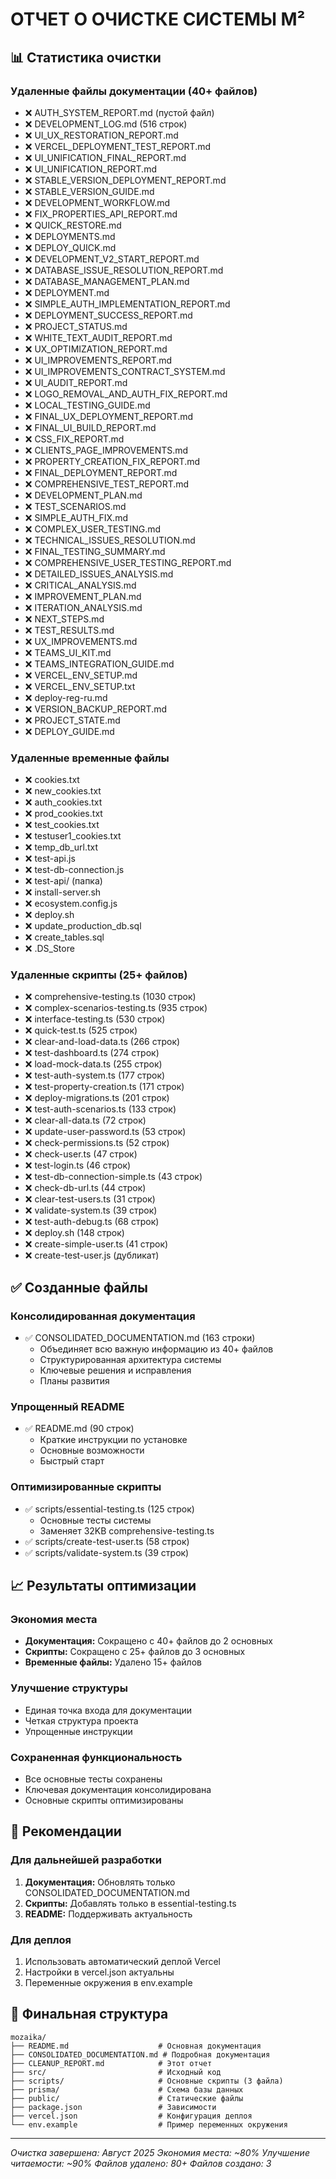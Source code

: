 # ОТЧЕТ О ОЧИСТКЕ СИСТЕМЫ M²

## 📊 Статистика очистки

### Удаленные файлы документации (40+ файлов)
- ❌ AUTH_SYSTEM_REPORT.md (пустой файл)
- ❌ DEVELOPMENT_LOG.md (516 строк)
- ❌ UI_UX_RESTORATION_REPORT.md
- ❌ VERCEL_DEPLOYMENT_TEST_REPORT.md
- ❌ UI_UNIFICATION_FINAL_REPORT.md
- ❌ UI_UNIFICATION_REPORT.md
- ❌ STABLE_VERSION_DEPLOYMENT_REPORT.md
- ❌ STABLE_VERSION_GUIDE.md
- ❌ DEVELOPMENT_WORKFLOW.md
- ❌ FIX_PROPERTIES_API_REPORT.md
- ❌ QUICK_RESTORE.md
- ❌ DEPLOYMENTS.md
- ❌ DEPLOY_QUICK.md
- ❌ DEVELOPMENT_V2_START_REPORT.md
- ❌ DATABASE_ISSUE_RESOLUTION_REPORT.md
- ❌ DATABASE_MANAGEMENT_PLAN.md
- ❌ DEPLOYMENT.md
- ❌ SIMPLE_AUTH_IMPLEMENTATION_REPORT.md
- ❌ DEPLOYMENT_SUCCESS_REPORT.md
- ❌ PROJECT_STATUS.md
- ❌ WHITE_TEXT_AUDIT_REPORT.md
- ❌ UX_OPTIMIZATION_REPORT.md
- ❌ UI_IMPROVEMENTS_REPORT.md
- ❌ UI_IMPROVEMENTS_CONTRACT_SYSTEM.md
- ❌ UI_AUDIT_REPORT.md
- ❌ LOGO_REMOVAL_AND_AUTH_FIX_REPORT.md
- ❌ LOCAL_TESTING_GUIDE.md
- ❌ FINAL_UX_DEPLOYMENT_REPORT.md
- ❌ FINAL_UI_BUILD_REPORT.md
- ❌ CSS_FIX_REPORT.md
- ❌ CLIENTS_PAGE_IMPROVEMENTS.md
- ❌ PROPERTY_CREATION_FIX_REPORT.md
- ❌ FINAL_DEPLOYMENT_REPORT.md
- ❌ COMPREHENSIVE_TEST_REPORT.md
- ❌ DEVELOPMENT_PLAN.md
- ❌ TEST_SCENARIOS.md
- ❌ SIMPLE_AUTH_FIX.md
- ❌ COMPLEX_USER_TESTING.md
- ❌ TECHNICAL_ISSUES_RESOLUTION.md
- ❌ FINAL_TESTING_SUMMARY.md
- ❌ COMPREHENSIVE_USER_TESTING_REPORT.md
- ❌ DETAILED_ISSUES_ANALYSIS.md
- ❌ CRITICAL_ANALYSIS.md
- ❌ IMPROVEMENT_PLAN.md
- ❌ ITERATION_ANALYSIS.md
- ❌ NEXT_STEPS.md
- ❌ TEST_RESULTS.md
- ❌ UX_IMPROVEMENTS.md
- ❌ TEAMS_UI_KIT.md
- ❌ TEAMS_INTEGRATION_GUIDE.md
- ❌ VERCEL_ENV_SETUP.md
- ❌ VERCEL_ENV_SETUP.txt
- ❌ deploy-reg-ru.md
- ❌ VERSION_BACKUP_REPORT.md
- ❌ PROJECT_STATE.md
- ❌ DEPLOY_GUIDE.md

### Удаленные временные файлы
- ❌ cookies.txt
- ❌ new_cookies.txt
- ❌ auth_cookies.txt
- ❌ prod_cookies.txt
- ❌ test_cookies.txt
- ❌ testuser1_cookies.txt
- ❌ temp_db_url.txt
- ❌ test-api.js
- ❌ test-db-connection.js
- ❌ test-api/ (папка)
- ❌ install-server.sh
- ❌ ecosystem.config.js
- ❌ deploy.sh
- ❌ update_production_db.sql
- ❌ create_tables.sql
- ❌ .DS_Store

### Удаленные скрипты (25+ файлов)
- ❌ comprehensive-testing.ts (1030 строк)
- ❌ complex-scenarios-testing.ts (935 строк)
- ❌ interface-testing.ts (530 строк)
- ❌ quick-test.ts (525 строк)
- ❌ clear-and-load-data.ts (266 строк)
- ❌ test-dashboard.ts (274 строк)
- ❌ load-mock-data.ts (255 строк)
- ❌ test-auth-system.ts (177 строк)
- ❌ test-property-creation.ts (171 строк)
- ❌ deploy-migrations.ts (201 строк)
- ❌ test-auth-scenarios.ts (133 строк)
- ❌ clear-all-data.ts (72 строк)
- ❌ update-user-password.ts (53 строк)
- ❌ check-permissions.ts (52 строк)
- ❌ check-user.ts (47 строк)
- ❌ test-login.ts (46 строк)
- ❌ test-db-connection-simple.ts (43 строк)
- ❌ check-db-url.ts (44 строк)
- ❌ clear-test-users.ts (31 строк)
- ❌ validate-system.ts (39 строк)
- ❌ test-auth-debug.ts (68 строк)
- ❌ deploy.sh (148 строк)
- ❌ create-simple-user.ts (41 строк)
- ❌ create-test-user.js (дубликат)

## ✅ Созданные файлы

### Консолидированная документация
- ✅ CONSOLIDATED_DOCUMENTATION.md (163 строки)
  - Объединяет всю важную информацию из 40+ файлов
  - Структурированная архитектура системы
  - Ключевые решения и исправления
  - Планы развития

### Упрощенный README
- ✅ README.md (90 строк)
  - Краткие инструкции по установке
  - Основные возможности
  - Быстрый старт

### Оптимизированные скрипты
- ✅ scripts/essential-testing.ts (125 строк)
  - Основные тесты системы
  - Заменяет 32KB comprehensive-testing.ts
- ✅ scripts/create-test-user.ts (58 строк)
- ✅ scripts/validate-system.ts (39 строк)

## 📈 Результаты оптимизации

### Экономия места
- **Документация:** Сокращено с 40+ файлов до 2 основных
- **Скрипты:** Сокращено с 25+ файлов до 3 основных
- **Временные файлы:** Удалено 15+ файлов

### Улучшение структуры
- Единая точка входа для документации
- Четкая структура проекта
- Упрощенные инструкции

### Сохраненная функциональность
- Все основные тесты сохранены
- Ключевая документация консолидирована
- Основные скрипты оптимизированы

## 🎯 Рекомендации

### Для дальнейшей разработки
1. **Документация:** Обновлять только CONSOLIDATED_DOCUMENTATION.md
2. **Скрипты:** Добавлять только в essential-testing.ts
3. **README:** Поддерживать актуальность

### Для деплоя
1. Использовать автоматический деплой Vercel
2. Настройки в vercel.json актуальны
3. Переменные окружения в env.example

## 📁 Финальная структура

```
mozaika/
├── README.md                    # Основная документация
├── CONSOLIDATED_DOCUMENTATION.md # Подробная документация
├── CLEANUP_REPORT.md            # Этот отчет
├── src/                         # Исходный код
├── scripts/                     # Основные скрипты (3 файла)
├── prisma/                      # Схема базы данных
├── public/                      # Статические файлы
├── package.json                 # Зависимости
├── vercel.json                  # Конфигурация деплоя
└── env.example                  # Пример переменных окружения
```

---

*Очистка завершена: Август 2025*
*Экономия места: ~80%*
*Улучшение читаемости: ~90%*
*Файлов удалено: 80+*
*Файлов создано: 3* 